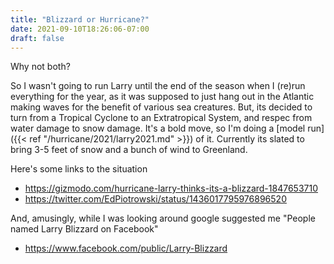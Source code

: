 ```yaml
---
title: "Blizzard or Hurricane?"
date: 2021-09-10T18:26:06-07:00
draft: false
---
```

Why not both?

So I wasn't going to run Larry until the end of the season when I (re)run everything for the year, as it was supposed to just hang out in the Atlantic making waves for the benefit of various sea creatures.  But, its decided to turn from a Tropical Cyclone to an Extratropical System, and respec from water damage to snow damage.  It's a bold move, so I'm doing a [model run]({{< ref "/hurricane/2021/larry2021.md" >}}) of it.  Currently its slated to bring 3-5 feet of snow and a bunch of wind to Greenland.

Here's some links to the situation
- https://gizmodo.com/hurricane-larry-thinks-its-a-blizzard-1847653710
- https://twitter.com/EdPiotrowski/status/1436017795976896520

And, amusingly, while I was looking around google suggested me "People named Larry Blizzard on Facebook"
- https://www.facebook.com/public/Larry-Blizzard

